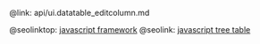 @link: api/ui.datatable_editcolumn.md

@seolinktop: [javascript framework](https://webix.com)
@seolink: [javascript tree table](https://webix.com/widget/treetable/)